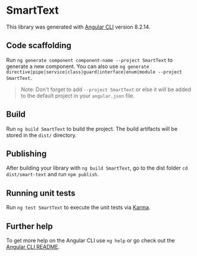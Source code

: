# SmartText

This library was generated with [Angular CLI](https://github.com/angular/angular-cli) version 8.2.14.

## Code scaffolding

Run `ng generate component component-name --project SmartText` to generate a new component. You can also use `ng generate directive|pipe|service|class|guard|interface|enum|module --project SmartText`.
> Note: Don't forget to add `--project SmartText` or else it will be added to the default project in your `angular.json` file. 

## Build

Run `ng build SmartText` to build the project. The build artifacts will be stored in the `dist/` directory.

## Publishing

After building your library with `ng build SmartText`, go to the dist folder `cd dist/smart-text` and run `npm publish`.

## Running unit tests

Run `ng test SmartText` to execute the unit tests via [Karma](https://karma-runner.github.io).

## Further help

To get more help on the Angular CLI use `ng help` or go check out the [Angular CLI README](https://github.com/angular/angular-cli/blob/master/README.md).
